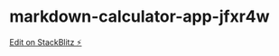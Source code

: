 # markdown-calculator-app-jfxr4w

[Edit on StackBlitz ⚡️](https://stackblitz.com/edit/markdown-calculator-app-jfxr4w)